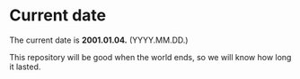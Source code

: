 # Current date

The current date is **2001.01.04.** (YYYY.MM.DD.)

This repository will be good when the world ends, so we will know how long it lasted.